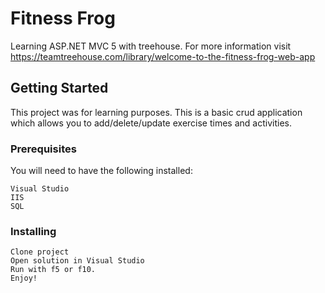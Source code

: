 # Fitness Frog  

Learning ASP.NET MVC 5 with treehouse. For more information visit https://teamtreehouse.com/library/welcome-to-the-fitness-frog-web-app

## Getting Started

This project was for learning purposes. This is a basic crud application which allows you to add/delete/update exercise times and activities.

### Prerequisites

You will need to have the following installed:

```
Visual Studio
IIS
SQL
```

### Installing

```
Clone project
Open solution in Visual Studio
Run with f5 or f10.
Enjoy!
```

